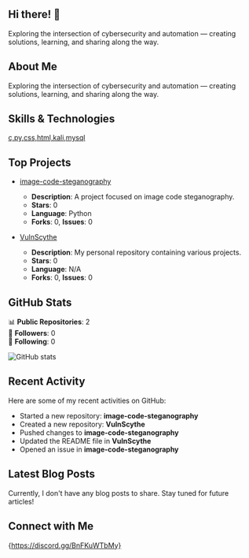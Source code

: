 ## Hi there! 👋

Exploring the intersection of cybersecurity and automation — creating solutions, learning, and sharing along the way.

## About Me

Exploring the intersection of cybersecurity and automation — creating solutions, learning, and sharing along the way.

## Skills & Technologies

[c,py,css,html,kali,mysql](https://skillicons.dev/icons?i=c,py,css,html,kali,mysql&perline=8)

## Top Projects

- [image-code-steganography](https://github.com/VulnScythe/image-code-steganography)
  - **Description**: A project focused on image code steganography.
  - **Stars**: 0
  - **Language**: Python
  - **Forks**: 0, **Issues**: 0

- [VulnScythe](https://github.com/VulnScythe/VulnScythe)
  - **Description**: My personal repository containing various projects.
  - **Stars**: 0
  - **Language**: N/A
  - **Forks**: 0, **Issues**: 0

## GitHub Stats

📊 **Public Repositories**: 2  
👥 **Followers**: 0  
🔗 **Following**: 0  

![GitHub stats](https://github-readme-stats.vercel.app/api?username=VulnScythe&show_icons=true&theme=radical)

## Recent Activity

Here are some of my recent activities on GitHub:
- Started a new repository: **image-code-steganography**
- Created a new repository: **VulnScythe**
- Pushed changes to **image-code-steganography**
- Updated the README file in **VulnScythe**
- Opened an issue in **image-code-steganography**

## Latest Blog Posts

Currently, I don't have any blog posts to share. Stay tuned for future articles!

## Connect with Me

{https://discord.gg/BnFKuWTbMy}
